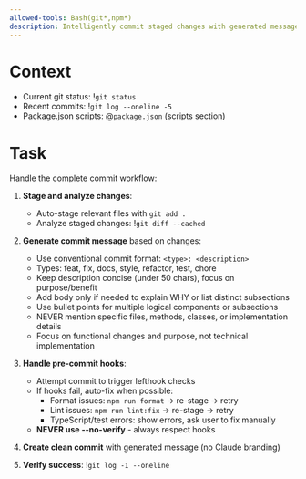 ```yaml
---
allowed-tools: Bash(git*,npm*)
description: Intelligently commit staged changes with generated message and pre-commit hook handling
---
```


# Context

- Current git status: !`git status`
- Recent commits: !`git log --oneline -5`
- Package.json scripts: @`package.json` (scripts section)

# Task

Handle the complete commit workflow:

1. **Stage and analyze changes**:
   - Auto-stage relevant files with `git add .`
   - Analyze staged changes: !`git diff --cached`

2. **Generate commit message** based on changes:
   - Use conventional commit format: `<type>: <description>`
   - Types: feat, fix, docs, style, refactor, test, chore
   - Keep description concise (under 50 chars), focus on purpose/benefit
   - Add body only if needed to explain WHY or list distinct subsections
   - Use bullet points for multiple logical components or subsections
   - NEVER mention specific files, methods, classes, or implementation details
   - Focus on functional changes and purpose, not technical implementation

3. **Handle pre-commit hooks**:
   - Attempt commit to trigger lefthook checks
   - If hooks fail, auto-fix when possible:
     - Format issues: `npm run format` → re-stage → retry
     - Lint issues: `npm run lint:fix` → re-stage → retry
     - TypeScript/test errors: show errors, ask user to fix manually
   - **NEVER use --no-verify** - always respect hooks

4. **Create clean commit** with generated message (no Claude branding)

5. **Verify success**: !`git log -1 --oneline`
